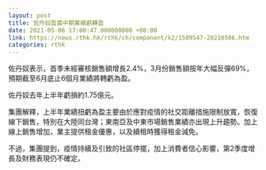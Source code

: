 ```yaml
---
layout: post
title: 佐丹奴盈喜中期業績虧轉盈
date: 2021-05-06 17:00:47.000000000 +08:00
link: https://news.rthk.hk/rthk/ch/component/k2/1589547-20210506.htm
categories: rthk
---
```


佐丹奴表示，首季未經審核銷售額增長2.4%，3月份銷售額按年大幅反彈69%，預期截至6月底止6個月業績將轉虧為盈。

佐丹奴去年上半年虧損約1.75億元。

集團解釋，上半年業績扭虧為盈主要由於應對疫情的社交距離措施限制放寬，恢復線下銷售，特別在大陸同台灣；東南亞及中東市場銷售業績亦出現上升趨勢。加上線上銷售增加，業主提供租金優惠，以及續租時獲得租金減免。

不過，集團提到，疫情持續及引致的社區停擺，加上消費者信心影響，第2季度增長及財務表現仍不確定。
